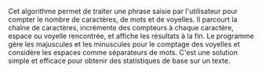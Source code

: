 Cet algorithme permet de traiter une phrase saisie par l'utilisateur pour compter le nombre de caractères, de mots et de voyelles. Il parcourt la chaîne de caractères, incrémente des compteurs à chaque caractère, espace ou voyelle rencontrée, et affiche les résultats à la fin. Le programme gère les majuscules et les minuscules pour le comptage des voyelles et considère les espaces comme séparateurs de mots. C'est une solution simple et efficace pour obtenir des statistiques de base sur un texte.
